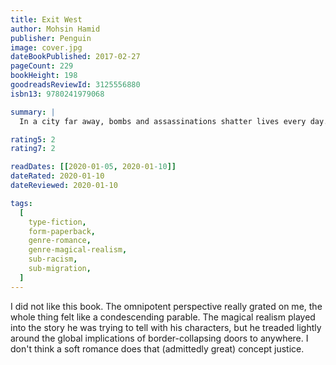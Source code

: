```yaml
---
title: Exit West
author: Mohsin Hamid
publisher: Penguin
image: cover.jpg
dateBookPublished: 2017-02-27
pageCount: 229
bookHeight: 198
goodreadsReviewId: 3125556880
isbn13: 9780241979068

summary: |
  In a city far away, bombs and assassinations shatter lives every day. Yet, even here, hope renews itself, welling up through the rubble. Somewhere in this city, two young people are smiling, hesitating, sharing cheap cigarettes, speaking softly then boldly, falling in love. As the violence worsens and escape feels ever more necessary, they hear rumour of mysterious black doors appearing all over the city, all over the world. To walk through a door is to find a new life – perhaps in Greece, in London, in California – and to lose the old one for ever. What does it mean to leave your only home behind? Can you belong to many places at once? And when the hour comes and the door stands open before you – will you go?

rating5: 2
rating7: 2

readDates: [[2020-01-05, 2020-01-10]]
dateRated: 2020-01-10
dateReviewed: 2020-01-10

tags:
  [
    type-fiction,
    form-paperback,
    genre-romance,
    genre-magical-realism,
    sub-racism,
    sub-migration,
  ]
---
```


I did not like this book. The omnipotent perspective really grated on me, the whole thing felt like a condescending parable. The magical realism played into the story he was trying to tell with his characters, but he treaded lightly around the global implications of border-collapsing doors to anywhere. I don't think a soft romance does that (admittedly great) concept justice.
